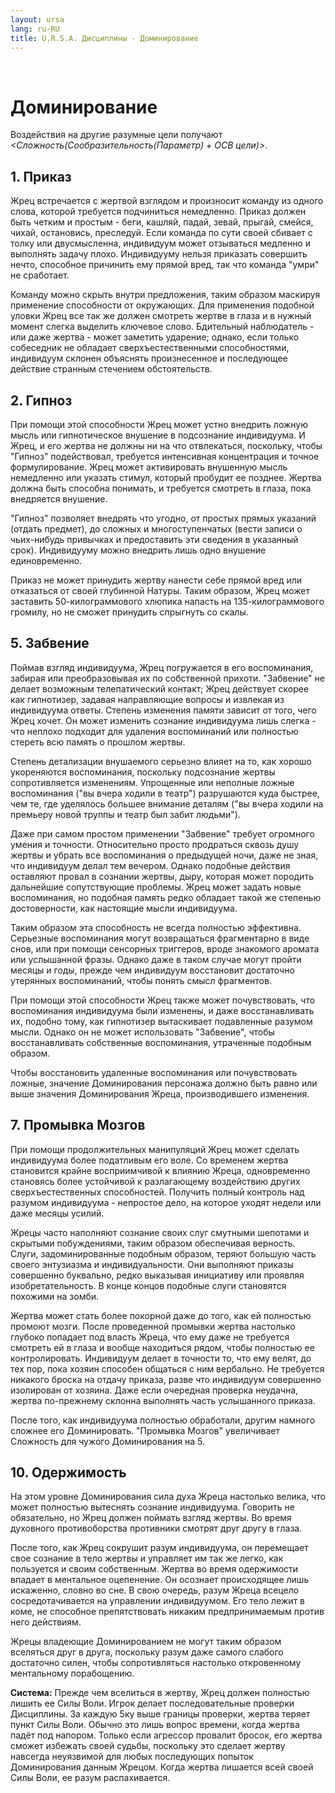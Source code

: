 ```yaml
---
layout: ursa
lang: ru-RU
title: U.R.S.A. Дисциплины - Доминирование
---
```


<div id="nav-placeholder"></div>
<script>
$(function(){
  $("#nav-placeholder").load("/ursa_doc/navbar.html");
});
</script>

<br>

# Доминирование

Воздействия на другие разумные цели получают *<Сложность(Сообразительность(Параметр) + ОСВ цели)>*.

## **1. Приказ**

Жрец встречается с жертвой взглядом и произносит команду из одного слова, которой требуется подчиниться немедленно. Приказ должен быть четким и простым - беги, кашляй, падай, зевай, прыгай, смейся, чихай, остановись, преследуй. Если команда по сути своей сбивает с толку или двусмысленна, индивидуум может отзываться медленно и выполнять задачу плохо. Индивидууму нельзя приказать совершить нечто, способное причинить ему прямой вред, так что команда "умри" не сработает.

Команду можно скрыть внутри предложения, таким образом маскируя применение способности от окружающих. Для применения подобной уловки Жрец все так же должен смотреть жертве в глаза и в нужный момент слегка выделить ключевое слово. Бдительный наблюдатель - или даже жертва - может заметить ударение; однако, если только собеседник не обладает сверхъестественными способностями, индивидуум склонен объяснять произнесенное и последующее действие странным стечением обстоятельств.

## **2. Гипноз**

При помощи этой способности Жрец может устно внедрить ложную мысль или гипнотическое внушение в подсознание индивидуума. И Жрец, и его жертва не должны ни на что отвлекаться, поскольку, чтобы "Гипноз" подействовал, требуется интенсивная концентрация и точное формулирование. Жрец может активировать внушенную мысль немедленно или указать стимул, который пробудит ее позднее. Жертва должна быть способна понимать, и требуется смотреть в глаза, пока внедряется внушение.

"Гипноз" позволяет внедрять что угодно, от простых прямых указаний (отдать предмет), до сложных и многоступенчатых (вести записи о чьих-нибудь привычках и предоставить эти сведения в указанный срок). Индивидууму можно внедрить лишь одно внушение единовременно.

Приказ не может принудить жертву нанести себе прямой вред или отказаться от своей глубинной Натуры. Таким образом, Жрец может заставить 50-килограммового хлюпика напасть на 135-килограммового громилу, но не сможет принудить спрыгнуть со скалы.

## **5. Забвение**

Поймав взгляд индивидуума, Жрец погружается в его воспоминания, забирая или преобразовывая их по собственной прихоти. "Забвение" не делает возможным телепатический контакт; Жрец действует скорее как гипнотизер, задавая направляющие вопросы и извлекая из индивидуума ответы. Степень изменения памяти зависит от того, чего Жрец хочет. Он может изменить сознание индивидуума лишь слегка - что неплохо подходит для удаления воспоминаний или полностью стереть всю память о прошлом жертвы.

Степень детализации внушаемого серьезно влияет на то, как хорошо укореняются воспоминания, поскольку подсознание жертвы сопротивляется изменениям. Упрощенные или неполные ложные воспоминания ("вы вчера ходили в театр") разрушаются куда быстрее, чем те, где уделялось большее внимание деталям ("вы вчера ходили на премьеру новой труппы и театр был забит людьми").

Даже при самом простом применении "Забвение" требует огромного умения и точности. Относительно просто продраться сквозь душу жертвы и убрать все воспоминания о предыдущей ночи, даже не зная, что индивидуум делал тем вечером. Однако подобные действия оставляют провал в сознании жертвы, дыру, которая может породить дальнейшие сопутствующие проблемы. Жрец может задать новые воспоминания, но подобная память редко обладает такой же степенью достоверности, как настоящие мысли индивидуума.

Таким образом эта способность не всегда полностью эффективна. Серьезные воспоминания могут возвращаться фрагментарно в виде снов, или при помощи сенсорных триггеров, вроде знакомого аромата или услышанной фразы. Однако даже в таком случае могут пройти месяцы и годы, прежде чем индивидуум восстановит достаточно утерянных воспоминаний, чтобы понять смысл фрагментов.

При помощи этой способности Жрец также может почувствовать, что воспоминания индивидуума были изменены, и даже восстанавливать их, подобно тому, как гипнотизер вытаскивает подавленные разумом мысли. Однако он не может использовать "Забвение", чтобы восстанавливать собственные воспоминания, утраченные подобным образом.

Чтобы восстановить удаленные воспоминания или почувствовать ложные, значение Доминирования персонажа должно быть равно или выше значения Доминирования Жреца, производившего изменения.

## **7. Промывка Мозгов**

При помощи продолжительных манипуляций Жрец может сделать индивидуума более податливым его воле. Со временем жертва становится крайне восприимчивой к влиянию Жреца, одновременно становясь более устойчивой к разлагающему воздействию других сверхъестественных способностей. Получить полный контроль над разумом индивидуума - непростое дело, на которое уходят недели или даже месяцы усилий.

Жрецы часто наполняют сознание своих слуг смутными шепотами и скрытыми побуждениями, таким образом обеспечивая верность. Слуги, задоминированные подобным образом, теряют большую часть своего энтузиазма и индивидуальности. Они выполняют приказы совершенно буквально, редко выказывая инициативу или проявляя изобретательность. В конце концов подобные слуги становятся похожими на зомби.

Жертва может стать более покорной даже до того, как ей полностью промоют мозги. После проведенной промывки жертва настолько глубоко попадает под власть Жреца, что ему даже не требуется смотреть ей в глаза и вообще находиться рядом, чтобы полностью ее контролировать. Индивидуум делает в точности то, что ему велят, до тех пор, пока хозяин способен общаться с ним вербально. Не требуется никакого броска на отдачу приказа, разве что индивидуум совершенно изолирован от хозяина. Даже если очередная проверка неудачна, жертва по-прежнему склонна выполнять часть услышанного приказа.

После того, как индивидуума полностью обработали, другим намного сложнее его Доминировать. "Промывка Мозгов" увеличивает Сложность для чужого Доминирования на 5.

## **10. Одержимость**

На этом уровне Доминирования сила духа Жреца настолько велика, что может полностью вытеснять сознание индивидуума. Говорить не обязательно, но Жрец должен поймать взгляд жертвы. Во время духовного противоборства противники смотрят друг другу в глаза.

После того, как Жрец сокрушит разум индивидуума, он перемещает свое сознание в тело жертвы и управляет им так же легко, как пользуется и своим собственным. Жертва во время одержимости впадает в ментальное оцепенение. Он осознает происходящее лишь искаженно, словно во сне. В свою очередь, разум Жреца всецело сосредотачивается на управлении индивидуумом. Его тело лежит в коме, не способное препятствовать никаким предпринимаемым против него действиям.

Жрецы владеющие Доминированием не могут таким образом вселяться друг в друга, поскольку разум даже самого слабого  достаточно силен, чтобы сопротивляться настолько откровенному ментальному порабощению.

**Система:** Прежде чем вселиться в жертву, Жрец должен полностью лишить ее Силы Воли. Игрок делает последовательные проверки Дисциплины. За каждую 5ку выше границы проверки, жертва теряет пункт Силы Воли. Обычно это лишь вопрос времени, когда жертва падёт под напором. Только если агрессор провалит бросок, его жертва сможет избежать своей судьбы, поскольку это сделает жертву навсегда неуязвимой для любых последующих попыток Доминирования данным Жрецом.
Когда жертва лишается всей своей Силы Воли, ее разум распахивается.
